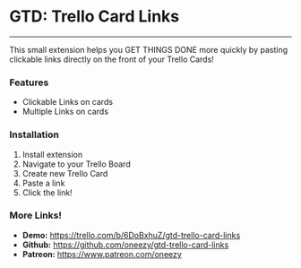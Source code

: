 # GTD: Trello Card Links

-----

This small extension helps you GET THINGS DONE more quickly by pasting clickable links directly on the front of your Trello Cards!  

### Features
- Clickable Links on cards
- Multiple Links on cards

### Installation 
1. Install extension
2. Navigate to your Trello Board
3. Create new Trello Card
4. Paste a link 
5. Click the link!

### More Links!

- **Demo:** https://trello.com/b/6DoBxhuZ/gtd-trello-card-links
- **Github:** https://github.com/oneezy/gtd-trello-card-links
- **Patreon:** https://www.patreon.com/oneezy